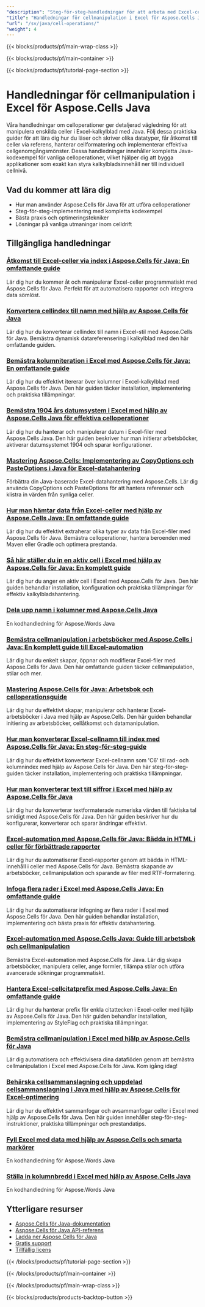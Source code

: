 ```yaml
---
"description": "Steg-för-steg-handledningar för att arbeta med Excel-celler, celltyper, värden, formler och referenser med Aspose.Cells för Java."
"title": "Handledningar för cellmanipulation i Excel för Aspose.Cells Java"
"url": "/sv/java/cell-operations/"
"weight": 4
---
```


{{< blocks/products/pf/main-wrap-class >}}

{{< blocks/products/pf/main-container >}}

{{< blocks/products/pf/tutorial-page-section >}}


# Handledningar för cellmanipulation i Excel för Aspose.Cells Java

Våra handledningar om celloperationer ger detaljerad vägledning för att manipulera enskilda celler i Excel-kalkylblad med Java. Följ dessa praktiska guider för att lära dig hur du läser och skriver olika datatyper, får åtkomst till celler via referens, hanterar cellformatering och implementerar effektiva cellgenomgångsmönster. Dessa handledningar innehåller kompletta Java-kodexempel för vanliga celloperationer, vilket hjälper dig att bygga applikationer som exakt kan styra kalkylbladsinnehåll ner till individuell cellnivå.

## Vad du kommer att lära dig

- Hur man använder Aspose.Cells för Java för att utföra celloperationer
- Steg-för-steg-implementering med kompletta kodexempel
- Bästa praxis och optimeringstekniker
- Lösningar på vanliga utmaningar inom celldrift


## Tillgängliga handledningar

### [Åtkomst till Excel-celler via index i Aspose.Cells för Java: En omfattande guide](./aspose-cells-java-access-cells-by-index/)
Lär dig hur du kommer åt och manipulerar Excel-celler programmatiskt med Aspose.Cells för Java. Perfekt för att automatisera rapporter och integrera data sömlöst.

### [Konvertera cellindex till namn med hjälp av Aspose.Cells för Java](./aspose-cells-java-cell-index-to-name-conversion/)
Lär dig hur du konverterar cellindex till namn i Excel-stil med Aspose.Cells för Java. Bemästra dynamisk datareferensering i kalkylblad med den här omfattande guiden.

### [Bemästra kolumniteration i Excel med Aspose.Cells för Java: En omfattande guide](./aspose-cells-java-column-iteration-guide/)
Lär dig hur du effektivt itererar över kolumner i Excel-kalkylblad med Aspose.Cells för Java. Den här guiden täcker installation, implementering och praktiska tillämpningar.

### [Bemästra 1904 års datumsystem i Excel med hjälp av Aspose.Cells Java för effektiva celloperationer](./aspose-cells-java-configure-1904-date-system-excel/)
Lär dig hur du hanterar och manipulerar datum i Excel-filer med Aspose.Cells Java. Den här guiden beskriver hur man initierar arbetsböcker, aktiverar datumsystemet 1904 och sparar konfigurationer.

### [Mastering Aspose.Cells: Implementering av CopyOptions och PasteOptions i Java för Excel-datahantering](./aspose-cells-java-copy-paste-options/)
Förbättra din Java-baserade Excel-datahantering med Aspose.Cells. Lär dig använda CopyOptions och PasteOptions för att hantera referenser och klistra in värden från synliga celler.

### [Hur man hämtar data från Excel-celler med hjälp av Aspose.Cells Java: En omfattande guide](./aspose-cells-java-data-retrieval-excel/)
Lär dig hur du effektivt extraherar olika typer av data från Excel-filer med Aspose.Cells för Java. Bemästra celloperationer, hantera beroenden med Maven eller Gradle och optimera prestanda.

### [Så här ställer du in en aktiv cell i Excel med hjälp av Aspose.Cells för Java: En komplett guide](./aspose-cells-java-set-active-cell-excel/)
Lär dig hur du anger en aktiv cell i Excel med Aspose.Cells för Java. Den här guiden behandlar installation, konfiguration och praktiska tillämpningar för effektiv kalkylbladshantering.

### [Dela upp namn i kolumner med Aspose.Cells Java](./aspose-cells-java-split-names-columns/)
En kodhandledning för Aspose.Words Java

### [Bemästra cellmanipulation i arbetsböcker med Aspose.Cells i Java: En komplett guide till Excel-automation](./aspose-cells-java-workbook-cell-manipulation/)
Lär dig hur du enkelt skapar, öppnar och modifierar Excel-filer med Aspose.Cells för Java. Den här omfattande guiden täcker cellmanipulation, stilar och mer.

### [Mastering Aspose.Cells för Java: Arbetsbok och celloperationsguide](./aspose-cells-java-workbook-cell-operations/)
Lär dig hur du effektivt skapar, manipulerar och hanterar Excel-arbetsböcker i Java med hjälp av Aspose.Cells. Den här guiden behandlar initiering av arbetsböcker, cellåtkomst och datamanipulation.

### [Hur man konverterar Excel-cellnamn till index med Aspose.Cells för Java: En steg-för-steg-guide](./convert-excel-cell-names-to-indices-aspose-cells-java/)
Lär dig hur du effektivt konverterar Excel-cellnamn som 'C6' till rad- och kolumnindex med hjälp av Aspose.Cells för Java. Den här steg-för-steg-guiden täcker installation, implementering och praktiska tillämpningar.

### [Hur man konverterar text till siffror i Excel med hjälp av Aspose.Cells för Java](./convert-text-to-numbers-excel-aspose-cells-java/)
Lär dig hur du konverterar textformaterade numeriska värden till faktiska tal smidigt med Aspose.Cells för Java. Den här guiden beskriver hur du konfigurerar, konverterar och sparar ändringar effektivt.

### [Excel-automation med Aspose.Cells för Java: Bädda in HTML i celler för förbättrade rapporter](./excel-automation-aspose-cells-java-html-cells/)
Lär dig hur du automatiserar Excel-rapporter genom att bädda in HTML-innehåll i celler med Aspose.Cells för Java. Bemästra skapande av arbetsböcker, cellmanipulation och sparande av filer med RTF-formatering.

### [Infoga flera rader i Excel med Aspose.Cells Java: En omfattande guide](./excel-automation-aspose-cells-java-insert-multiple-rows/)
Lär dig hur du automatiserar infogning av flera rader i Excel med Aspose.Cells för Java. Den här guiden behandlar installation, implementering och bästa praxis för effektiv datahantering.

### [Excel-automation med Aspose.Cells Java: Guide till arbetsbok och cellmanipulation](./excel-automation-aspose-cells-java-workbook-manipulation/)
Bemästra Excel-automation med Aspose.Cells för Java. Lär dig skapa arbetsböcker, manipulera celler, ange formler, tillämpa stilar och utföra avancerade sökningar programmatiskt.

### [Hantera Excel-cellcitatprefix med Aspose.Cells Java: En omfattande guide](./manage-excel-cell-quote-prefix-aspose-cells-java/)
Lär dig hur du hanterar prefix för enkla citattecken i Excel-celler med hjälp av Aspose.Cells för Java. Den här guiden behandlar installation, implementering av StyleFlag och praktiska tillämpningar.

### [Bemästra cellmanipulation i Excel med hjälp av Aspose.Cells för Java](./master-cell-manipulation-excel-aspose-cells-java/)
Lär dig automatisera och effektivisera dina dataflöden genom att bemästra cellmanipulation i Excel med Aspose.Cells för Java. Kom igång idag!

### [Behärska cellsammanslagning och uppdelad cellsammanslagning i Java med hjälp av Aspose.Cells för Excel-optimering](./master-cell-merging-unmerging-java-aspose-cells/)
Lär dig hur du effektivt sammanfogar och avsammanfogar celler i Excel med hjälp av Aspose.Cells för Java. Den här guiden innehåller steg-för-steg-instruktioner, praktiska tillämpningar och prestandatips.

### [Fyll Excel med data med hjälp av Aspose.Cells och smarta markörer](./populate-excel-aspose-cells-smart-markers/)
En kodhandledning för Aspose.Words Java

### [Ställa in kolumnbredd i Excel med hjälp av Aspose.Cells Java](./set-column-width-excel-aspose-cells-java/)
En kodhandledning för Aspose.Words Java



## Ytterligare resurser

- [Aspose.Cells för Java-dokumentation](https://docs.aspose.com/cells/java/)
- [Aspose.Cells för Java API-referens](https://reference.aspose.com/cells/java/)
- [Ladda ner Aspose.Cells för Java](https://releases.aspose.com/cells/java/)
- [Gratis support](https://forum.aspose.com/)
- [Tillfällig licens](https://purchase.aspose.com/temporary-license/)


{{< /blocks/products/pf/tutorial-page-section >}}

{{< /blocks/products/pf/main-container >}}

{{< /blocks/products/pf/main-wrap-class >}}

{{< blocks/products/products-backtop-button >}}